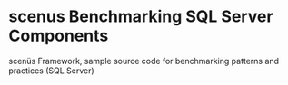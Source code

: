 # scenus Benchmarking SQL Server Components
scenüs Framework, sample source code for benchmarking patterns and practices (SQL Server)
